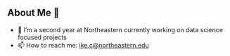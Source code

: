 ## About Me 👋

- 🔭 I’m a second year at Northeastern currently working on data science focused projects
- 📫 How to reach me: ike.c@northeastern.edu

